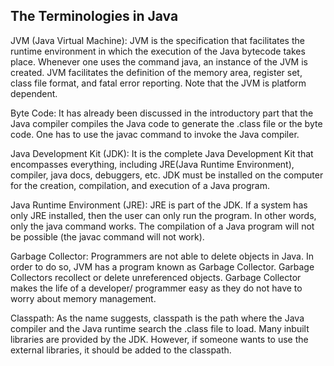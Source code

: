 ## The Terminologies in Java

JVM (Java Virtual Machine): JVM is the specification that facilitates the runtime environment in which the execution of the Java bytecode takes place. Whenever one uses the command java, an instance of the JVM is created. JVM facilitates the definition of the memory area, register set, class file format, and fatal error reporting. Note that the JVM is platform dependent.

Byte Code: It has already been discussed in the introductory part that the Java compiler compiles the Java code to generate the .class file or the byte code. One has to use the javac command to invoke the Java compiler.

Java Development Kit (JDK): It is the complete Java Development Kit that encompasses everything, including JRE(Java Runtime Environment), compiler, java docs, debuggers, etc. JDK must be installed on the computer for the creation, compilation, and execution of a Java program.

Java Runtime Environment (JRE): JRE is part of the JDK. If a system has only JRE installed, then the user can only run the program. In other words, only the java command works. The compilation of a Java program will not be possible (the javac command will not work).

Garbage Collector: Programmers are not able to delete objects in Java. In order to do so, JVM has a program known as Garbage Collector. Garbage Collectors recollect or delete unreferenced objects. Garbage Collector makes the life of a developer/ programmer easy as they do not have to worry about memory management.

Classpath: As the name suggests, classpath is the path where the Java compiler and the Java runtime search the .class file to load. Many inbuilt libraries are provided by the JDK. However, if someone wants to use the external libraries, it should be added to the classpath.